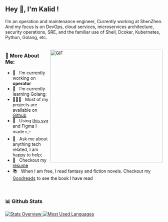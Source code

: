 ## Hey 👋, I'm Kalid !

I’m an operation and maintenance engineer, Currently working at ShenZhen. And my focus is on DevOps, cloud services, microservices architecture, security operations, SRE, and the familiar use of Shell, Dcoker, Kubernetes, Python, Golang, etc.
<br/>
<br/>

<img align="right" alt="GIF" src="https://raw.githubusercontent.com/rahul-jha98/rahul-jha98/main/techstack.gif" width="360px"/>
  
### 🧐 More About Me:

- 🔭 &nbsp; I’m currently working on **operator**
- 🌱 &nbsp; I’m currently learning Golang; 
- 👨🏻‍💻 &nbsp; Most of my projects are available on [Github](https://github.com/dishuihengxin?tab=repositories)
- 🎨 &nbsp; Using [this svg]() and Figma I made 👉
- 💬 &nbsp; Ask me about anything tech related, I am happy to help;
- 📝 &nbsp; Checkout my [resume](https://kalid.io)
- 📚 &nbsp; When I am free, I read fantasy and fiction novels. Checkout my [Goodreads](https://kalid.io) to see the book I have read

<br>


### 📊 Github Stats
<a href='https://github-readme-stats.vercel.app/api?username=dishuihengxin&show_icons=true&theme=radical'>
  
![Stats Overview](https://github-readme-stats.vercel.app/api?username=dishuihengxin&show_icons=true&theme=radical)
![Most Used Languages](https://github-readme-stats.vercel.app/api/top-langs/?username=dishuihengxin&layout=compact&text_color=daf7dc&bg_color=151515)

</a>

